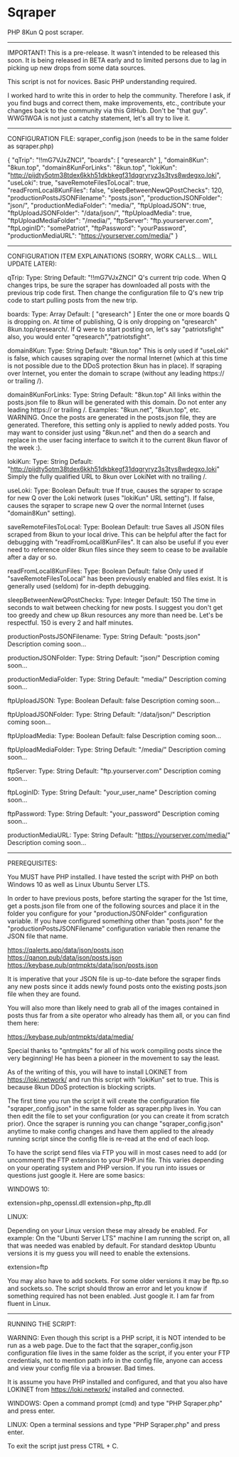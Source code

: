 # Sqraper
PHP 8Kun Q post scraper.

-----------------

IMPORTANT! This is a pre-release. It wasn't intended to be released this soon. It is being released in BETA early and to
limited persons due to lag in picking up new drops from some data sources.

This script is not for novices. Basic PHP understanding required.

I worked hard to write this in order to help the community. Therefore I ask, if you find bugs and correct them, make
improvements, etc., contribute your changes back to the community via this GitHub. Don't be "that guy". WWG1WGA is not
just a catchy statement, let's all try to live it.

-----------------

CONFIGURATION FILE: sqraper_config.json (needs to be in the same folder as sqraper.php)

{
  "qTrip": "!!mG7VJxZNCI",
  "boards": [
    "qresearch"
  ],
  "domain8Kun": "8kun.top",
  "domain8KunForLinks": "8kun.top",
  "lokiKun": "http://pijdty5otm38tdex6kkh51dkbkegf31dqgryryz3s3tys8wdegxo.loki",
  "useLoki": true,
  "saveRemoteFilesToLocal": true,
  "readFromLocal8KunFiles": false,
  "sleepBetweenNewQPostChecks": 120,
  "productionPostsJSONFilename": "posts.json",
  "productionJSONFolder": "json/",
  "productionMediaFolder": "media/",
  "ftpUploadJSON": true,
  "ftpUploadJSONFolder": "/data/json/",
  "ftpUploadMedia": true,
  "ftpUploadMediaFolder": "/media/",
  "ftpServer": "ftp.yourserver.com",
  "ftpLoginID": "somePatriot",
  "ftpPassword": "yourPassword",
  "productionMediaURL": "https://yourserver.com/media/"
}

-----------------

CONFIGURATION ITEM EXPLAINATIONS (SORRY, WORK CALLS... WILL UPDATE LATER):

  qTrip:
    Type: String
    Default: "!!mG7VJxZNCI"
		Q's current trip code. When Q changes trips, be sure the sqraper has downloaded all posts with the previous
		trip code first. Then change the configuration file to Q's new trip code to start pulling posts from the
		new trip.
    
  boards:
    Type: Array
    Default: [
      "qresearch"
    ]
		Enter the one or more boards Q is dropping on. At time of publishing, Q is only dropping on "qresearch" 
		8kun.top/qresearch/. If Q were to start posting on, let's say "patriotsfight" also, you would enter
		"qresearch","patriotsfight".
    
  domain8Kun:
    Type: String
    Default: "8kun.top"
		This is only used if "useLoki" is false, which causes sqraping over the normal Internet (which at this time is
		not possible due to the DDoS protection 8kun has in place). If sqraping over Internet, you enter the domain to
		scrape (without any leading https:// or trailing /).
    
  domain8KunForLinks:
    Type: String
    Default: "8kun.top"
		All links within the posts.json file to 8kun will be generated with this domain. Do not enter any leading
		https:// or trailing /. Examples: "8kun.net", "8kun.top", etc. WARNING. Once the posts are generated in the
		posts.json file, they are generated. Therefore, this setting only is applied to newly added posts. You may want
		to consider just using "8kun.net" and then do a search and replace in the user facing interface to switch it
		to the current 8kun flavor of the week :).
    
  lokiKun:
    Type: String
    Default: "http://pijdty5otm38tdex6kkh51dkbkegf31dqgryryz3s3tys8wdegxo.loki"
		Simply the fully qualified URL to 8kun over LokiNet with no trailing /.

  useLoki:
    Type: Boolean
    Default: true
		If true, causes the sqraper to scrape for new Q over the Loki network (uses "lokiKun" URL setting"). If false,
		causes the sqraper to scrape new Q over the normal Internet (uses "domain8Kun" setting).
    
  saveRemoteFilesToLocal:
    Type: Boolean
    Default: true
		Saves all JSON files scraped from 8kun to your local drive. This can be helpful after the fact for debugging
		with "readFromLocal8KunFiles". It can also be useful if you ever need to reference older 8kun files since they
		seem to cease to be available after a day or so.
    
  readFromLocal8KunFiles:
    Type: Boolean
    Default: false
		Only used if "saveRemoteFilesToLocal" has been previously enabled and files exist. It is generally used (seldom)
		for in-depth debugging.
    
  sleepBetweenNewQPostChecks:
    Type: Integer
    Default: 150
		The time in seconds to wait between checking for new posts. I suggest you don't get too greedy and chew up 8kun
		resources any more than need be. Let's be respectful. 150 is every 2 and half minutes.
    
  productionPostsJSONFilename:
    Type: String
    Default: "posts.json"
		Description coming soon...
    
  productionJSONFolder:
    Type: String
    Default: "json/"
		Description coming soon...
    
  productionMediaFolder:
    Type: String
    Default: "media/"
		Description coming soon...
    
  ftpUploadJSON:
    Type: Boolean
    Default: false
		Description coming soon...
  
  ftpUploadJSONFolder:
    Type: String
    Default: "/data/json/"
		Description coming soon...
    
  ftpUploadMedia:
    Type: Boolean
    Default: false
		Description coming soon...
    
  ftpUploadMediaFolder:
    Type: String
    Default: "/media/"
		Description coming soon...
    
  ftpServer:
    Type: String
    Default: "ftp.yourserver.com"
		Description coming soon...
    
  ftpLoginID:
    Type: String
    Default: "your_user_name"
		Description coming soon...
    
  ftpPassword:
    Type: String
    Default: "your_password"
		Description coming soon...
    
  productionMediaURL:
    Type: String
    Default: "https://yourserver.com/media/"
		Description coming soon...

-----------------

PREREQUISITES:

You MUST have PHP installed. I have tested the script with PHP on both Windows 10 as well as Linux Ubuntu Server LTS.

In order to have previous posts, before starting the sqraper for the 1st time, get a posts.json file from one of the
following sources and place it in the folder you configure for your "productionJSONFolder" configuration variable.
If you have configured something other than "posts.json" for the "productionPostsJSONFilename" configuration variable
then rename the JSON file that name.

https://qalerts.app/data/json/posts.json
https://qanon.pub/data/json/posts.json
https://keybase.pub/qntmpkts/data/json/posts.json

It is imperative that your JSON file is up-to-date before the sqraper finds any new posts since it adds newly found
posts onto the existing posts.json file when they are found.

You will also more than likely need to grab all of the images contained in posts thus far from a site operator who
already has them all, or you can find them here:

https://keybase.pub/qntmpkts/data/media/

Special thanks to "qntmpkts" for all of his work compiling posts since the very beginning! He has been a pioneer in
the movement to say the least. 

As of the writing of this, you will have to install LOKINET from https://loki.network/ and run this script with "lokiKun"
set to true. This is because 8kun DDoS protection is blocking scripts.

The first time you run the script it will create the configuration file "sqraper_config.json" in the same folder as
sqraper.php lives in. You can then edit the file to set your configuration (or you can create it from scratch prior).
Once the sqraper is running you can change "sqraper_config.json" anytime to make config changes and have them applied
to the already running script since the config file is re-read at the end of each loop.

To have the script send files via FTP you will in most cases need to add (or uncomment) the FTP extension to your PHP.ini
file. This varies depending on your operating system and PHP version. If you run into issues or questions just google it.
Here are some basics:

WINDOWS 10:

  extension=php_openssl.dll
  extension=php_ftp.dll

LINUX:

  Depending on your Linux version these may already be enabled. For example: On the "Ubunti Server LTS" machine I am
  running the script on, all that was needed was enabled by default. For standard desktop Ubuntu versions it is my
  guess you will need to enable the extensions.
  
  extension=ftp
  
  You may also have to add sockets. For some older versions it may be ftp.so and sockets.so. The script should
  throw an error and let you know if something required has not been enabled. Just google it. I am far from fluent
  in Linux.

-----------------

RUNNING THE SCRIPT:

WARNING: Even though this script is a PHP script, it is NOT intended to be run as a web page. Due to the fact that the
sqraper_config.json configuration file lives in the same folder as the script, if you enter your FTP credentials, not
to mention path info in the config file, anyone can access and view your config file via a browser. Bad times.

It is assume you have PHP installed and configured, and that you also have LOKINET from https://loki.network/ installed
and connected.

  WINDOWS: Open a command prompt (cmd) and type "PHP Sqraper.php" and press enter.
  
  LINUX: Open a terminal sessions and type "PHP Sqraper.php" and press enter.

To exit the script just press CTRL + C.

